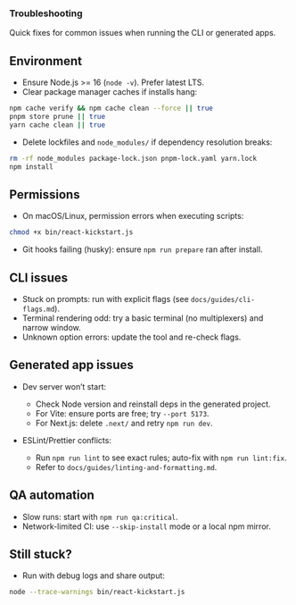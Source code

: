 ### Troubleshooting

Quick fixes for common issues when running the CLI or generated apps.

## Environment

- Ensure Node.js >= 16 (`node -v`). Prefer latest LTS.
- Clear package manager caches if installs hang:

```bash
npm cache verify && npm cache clean --force || true
pnpm store prune || true
yarn cache clean || true
```

- Delete lockfiles and `node_modules/` if dependency resolution breaks:

```bash
rm -rf node_modules package-lock.json pnpm-lock.yaml yarn.lock
npm install
```

## Permissions

- On macOS/Linux, permission errors when executing scripts:

```bash
chmod +x bin/react-kickstart.js
```

- Git hooks failing (husky): ensure `npm run prepare` ran after install.

## CLI issues

- Stuck on prompts: run with explicit flags (see `docs/guides/cli-flags.md`).
- Terminal rendering odd: try a basic terminal (no multiplexers) and narrow window.
- Unknown option errors: update the tool and re-check flags.

## Generated app issues

- Dev server won’t start:
  - Check Node version and reinstall deps in the generated project.
  - For Vite: ensure ports are free; try `--port 5173`.
  - For Next.js: delete `.next/` and retry `npm run dev`.

- ESLint/Prettier conflicts:
  - Run `npm run lint` to see exact rules; auto-fix with `npm run lint:fix`.
  - Refer to `docs/guides/linting-and-formatting.md`.

## QA automation

- Slow runs: start with `npm run qa:critical`.
- Network-limited CI: use `--skip-install` mode or a local npm mirror.

## Still stuck?

- Run with debug logs and share output:

```bash
node --trace-warnings bin/react-kickstart.js
```

